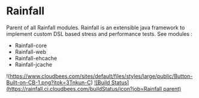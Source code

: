 Rainfall
========

Parent of all Rainfall modules.
Rainfall is an extensible java framework to implement custom DSL based stress and performance tests.
See modules :
 - Rainfall-core
 - Rainfall-web
 - Rainfall-ehcache
 - Rainfall-jcache

!(https://www.cloudbees.com/sites/default/files/styles/large/public/Button-Built-on-CB-1.png?itok=3Tnkun-C)
[![Build Status](https://rainfall.ci.cloudbees.com/buildStatus/icon?job=Rainfall parent)](https://rainfall.ci.cloudbees.com/job/Rainfall%20parent/)
